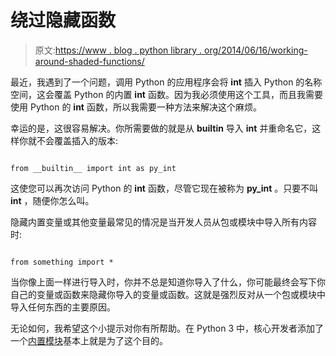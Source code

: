 # 绕过隐藏函数

> 原文:[https://www . blog . python library . org/2014/06/16/working-around-shaded-functions/](https://www.blog.pythonlibrary.org/2014/06/16/working-around-shadowed-functions/)

最近，我遇到了一个问题，调用 Python 的应用程序会将 **int** 插入 Python 的名称空间，这会覆盖 Python 的内置 **int** 函数。因为我必须使用这个工具，而且我需要使用 Python 的 **int** 函数，所以我需要一种方法来解决这个麻烦。

幸运的是，这很容易解决。你所需要做的就是从 **__builtin__** 导入 **int** 并重命名它，这样你就不会覆盖插入的版本:

```

from __builtin__ import int as py_int

```

这使您可以再次访问 Python 的 **int** 函数，尽管它现在被称为 **py_int** 。只要不叫 **int** ，随便你怎么叫。

隐藏内置变量或其他变量最常见的情况是当开发人员从包或模块中导入所有内容时:

```

from something import *

```

当你像上面一样进行导入时，你并不总是知道你导入了什么，你可能最终会写下你自己的变量或函数来隐藏你导入的变量或函数。这就是强烈反对从一个包或模块中导入任何东西的主要原因。

无论如何，我希望这个小提示对你有所帮助。在 Python 3 中，核心开发者添加了一个[内置模块](https://docs.python.org/3/library/builtins.html)基本上就是为了这个目的。